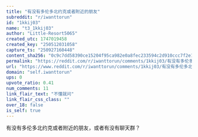 ```yaml
---
title: "有没有多伦多北约克或者附近的朋友"
subreddit: "r/iwanttorun"
id: "1kkij03"
name: "t3_1kkij03"
author: "Little-Resort5065"
created_utc: 1747019458
created_key: "250512031058"
capture_ts: "250927160448"
content_sha256: "0c9c7dd58390ce15204f95ca982e0a8fec233594c2d910ccc7f2e1f087c3aa33"
permalink: "https://reddit.com/r/iwanttorun/comments/1kkij03/有没有多伦多北约克或者附近的朋友/"
url: "https://www.reddit.com/r/iwanttorun/comments/1kkij03/有没有多伦多北约克或者附近的朋友/"
domain: "self.iwanttorun"
ups: 0
upvote_ratio: 0.41
num_comments: 11
link_flair_text: "不懂就问"
link_flair_css_class: ""
over_18: false
is_self: true
---
```


有没有多伦多北约克或者附近的朋友，或者有没有聊天群？
